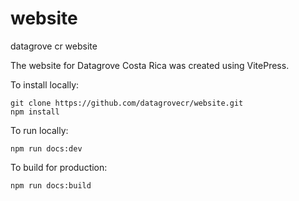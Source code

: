 # website
datagrove cr website

The website for Datagrove Costa Rica was created using VitePress.

To install locally:
```
git clone https://github.com/datagrovecr/website.git
npm install
```

To run locally:
```
npm run docs:dev
```

To build for production:
```
npm run docs:build
```
